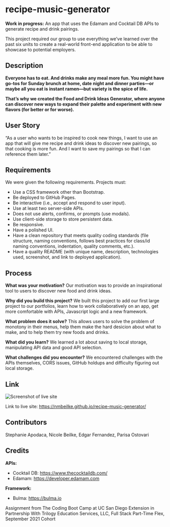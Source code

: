# recipe-music-generator
**Work in progress:** An app that uses the Edamam and Cocktail DB APIs to generate recipe and drink pairings.

This project required our group to use everything we’ve learned over the past six units to create a real-world front-end application to be able to showcase to potential employers.

## Description
**Everyone has to eat. And drinks make any meal more fun. You might have go-tos for Sunday brunch at home, date night and dinner parties—or maybe all you eat is instant ramen—but variety is the spice of life.**

**That’s why we created the Food and Drink Ideas Generator, where anyone can discover new ways to expand their palette and experiment with new flavors (for better or for worse).**

## User Story
“As a user who wants to be inspired to cook new things, I want to use an app that will give me recipe and drink ideas to discover new pairings, so that cooking is more fun. And I want to save my pairings so that I can reference them later.”

## Requirements
We were given the following requirements. Projects must:

* Use a CSS framework other than Bootstrap.
* Be deployed to GitHub Pages.
* Be interactive (i.e., accept and respond to user input).
* Use at least two server-side APIs.
* Does not use alerts, confirms, or prompts (use modals).
* Use client-side storage to store persistent data.
* Be responsive.
* Have a polished UI.
* Have a clean repository that meets quality coding standards (file structure, naming conventions, follows best practices for class/id naming conventions, indentation, quality comments, etc.).
* Have a quality README (with unique name, description, technologies used, screenshot, and link to deployed application).
  
## Process
**What was your motivation?**
Our motivation was to provide an inspirational tool to users to discover new food and drink ideas. 
  
**Why did you build this project?**
We built this project to add our first large project to our portfolios, learn how to work collaboratively on an app, get more comfortable with APIs, Javascript logic and a new framework.

**What problem does it solve?**
This allows users to solve the problem of monotony in their menus, help them make the hard desicion about what to make, and to help them try new foods and drinks.

**What did you learn?**
We learned a lot about saving to local storage, manipulating API data and good API selection.

**What challenges did you encounter?**
We encountered challenges with the APIs themselves, CORS issues, GitHub holdups and difficulty figuring out local storage. 

## Link
![Screenshot of live site]()

Link to live site: https://nmbeilke.github.io/recipe-music-generator/

## Contributors 
Stephanie Apodaca, Nicole Beilke, Edgar Fernandez, Parisa Ostovari
## Credits

**APIs:**
* Cocktail DB: https://www.thecocktaildb.com/
* Edamam: https://developer.edamam.com

**Framework:**
* Bulma: https://bulma.io

Assignment from The Coding Boot Camp at UC San Diego Extension in Partnership With Trilogy Education Services, LLC, Full Stack Part-Time Flex, September 2021 Cohort
